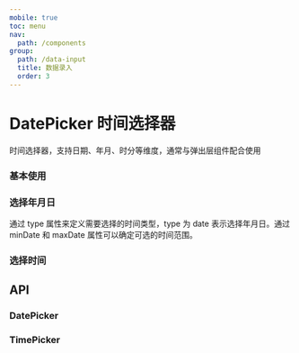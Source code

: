 ```yaml
---
mobile: true
toc: menu
nav:
  path: /components
group:
  path: /data-input
  title: 数据录入
  order: 3
---
```


# DatePicker 时间选择器

时间选择器，支持日期、年月、时分等维度，通常与弹出层组件配合使用


### 基本使用

<code src="./demo/demo1.tsx"></code>

### 选择年月日

通过 type 属性来定义需要选择的时间类型，type 为 date 表示选择年月日。通过 minDate 和 maxDate 属性可以确定可选的时间范围。

<code src="./demo/demo2.tsx"></code>

### 选择时间

<code src="../TimePicker/demo/demo1.tsx"></code>

## API

### DatePicker

<API src="./DatePicker.tsx" hideTitle></API>


### TimePicker

<API src="../TimePicker/TimePicker.tsx" hideTitle></API>
